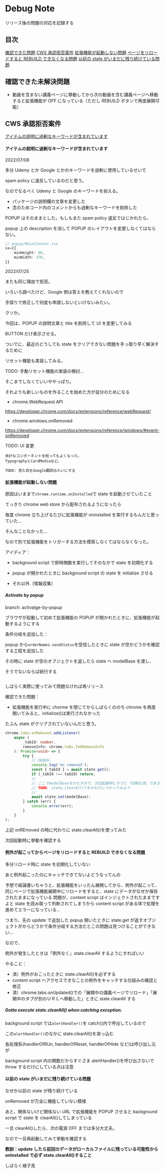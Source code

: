 # Debug Note

リリース後の問題の対応を記録する

## 目次

[確認できた問題](#確認できた問題)
[CWS 承認拒否案件](#CWS承認拒否案件)
[拡張機能が起動しない問題](#拡張機能が起動しない問題)
[ページをリロードすると REBUILD できなくなる問題](#ページをリロードするとREBUILDできなくなる問題)
[以前の state がいまだに残り続けている問題](#以前のstateがいまだに残り続けている問題)

## 確認できた未解決問題

-   動画を含まない講義ページに移動してから次の動画を含む講義ページへ移動すると拡張機能が OFF になっている（ただし REBUILD ボタンで再度展開可能）

## CWS 承認拒否案件

[アイテムの説明に過剰なキーワードが含まれています](#アイテムの説明に過剰なキーワードが含まれています)

#### アイテムの説明に過剰なキーワードが含まれています

2022/07/08

多分 Udemy とか Google とかのキーワードを過剰に使用しているせいで

spam policy に違反しているのだと思う。

なのでなるべく Udemy と Google のキーワードを抑える。

-   パッケージの説明欄の文章を変更した
-   念のためコード内のコメントからも過剰なキーワードを削除した

POPUP はそのままとした。もしもまた spam policy 違反ではじかれたら、

popup 上の description を消して POPUP のレイアウトを変更しなくてはならない。

```TypeScript
// popup/MainContent.tsx
sx={{
    minHeight: 66,
    minWidth: 370,
}}
```

2022/07/25

またも同じ理由で拒否。

いろいろ調べたけど、Google 側は答えを教えてくれないので

手探りで修正して何度も申請しないといけないみたい。

クソか。

今回は、POPUP の説明文章と title を削除して UI を変更してみる

BUTTON だけ表示させる。

ついでに、最近のどうしても state をクリアできない問題を手っ取り早く解決するために

リセット機能も実装してみる。

TODO: 手動リセット機能の実装の検討...

そこまでしなくていいややっぱり。

それよりも新しいものを作ることを始めた方が自分のためになる

- chrome.WebRequest API

https://developer.chrome.com/docs/extensions/reference/webRequest/

- chrome.windows.onRemoved

https://developer.chrome.com/docs/extensions/reference/windows/#event-onRemoved

TODO: UI 変更

    余計なコンポーネントを削ってもよくなった。
    TypographyとCardMediaなど。

    TODO: 見た目をGoogle翻訳みたいにする

#### 拡張機能が起動しない問題

原因はいままで`chrome.runtime.onInstalled`で state を起動させていたこと

てっきり chrome web store から配布されるようになったら

毎度 chrome 立ち上げるたびに拡張機能が oninstalled を実行するもんだと思っていた...

そんなことなかった...

なので別で拡張機能をトリガーする方法を模索しなくてはならなくなった。

アイディア：

-   background script で即時関数を実行してそのなかで state を初期化する

-   popup が開かれたときに background script の state を initialize させる

-   それ以外（情報収集）

##### Activate by popup

branch: activatge-by-popup

ブラウザが起動して初めて拡張機能の POPUP が開かれたときに、拡張機能が起動するようにする

条件分岐を追加した：

popup から`orderNames.sendStatus`を受信したときに state が空かどうかを確認する工程を追加した

その時に state が空のオブジェクトを返したら state へ modelBase を渡し、

そうでないならば続行する

```TypeScript

```

しばらく実際に使ってみて問題なければ再リリース

確認できた問題：

-   拡張機能を実行中に chorme を閉じてからしばらくののち chrome を再度開いてみると、initialize()は実行されなかった

たぶん state がクリアされていないんだと思う。

```TypeScript
chrome.tabs.onRemoved.addListener(
    async (
        _tabId: number,
        removeInfo: chrome.tabs.TabRemoveInfo
    ): Promise<void> => {
        try {
            // DEBUG:
            console.log('on removed');
            const { tabId } = await state.get();
            if (_tabId !== tabId) return;
            //
            // ここでmodelBaseをわたすので、次回起動時にすでに「初期化済」であるのだ..
            // TODO: state.clearAll()をかわりにつかってみよう
            //
            await state.set(modelBase);
        } catch (err) {
            console.error(err);
        }
    }
);
```

上記 onREmoved の時に代わりに state.clearAll()を使ってみた

次回起動時に挙動を確認する

#### 例外が起こってからページをリロードすると REBUILD できなくなる問題

多分リロード時に state を初期化していない

あと例外起こったのにキャッチできてないよどうなってんの

予想で結論書いちゃうと、拡張機能をいったん展開してから、例外が起こって、同じページで拡張機能展開中にリロードをすると、state にデータがなぜか保存されたままになっている
問題が、content script はインジェクトされたままですよと state を読み取って判断されてしまうから
content script がある体で処理を進めてエラーになっている...

つまり、先の update で追加した popup 開いたときに state.get が返すオブジェクトがからどうかで条件分岐する方法だとこの問題は見つけることができない...

なので、

例外が発生したときは「例外なく」state.clearAll するようにすればいい

やること：

-   済）例外がおこったときに state.clearAll()を必ずする
-   content script へアクセスできなことの例外をキャッチする仕組みの確認と修正
-   済）chrome.tabs.onUpdated()での「展開中の講義ページでリロード」「展開中のタブが別のＵＲＬへ移動した」ときに state.clearAll する

##### Gotta execute state.clearAll() when catching exception.

background script では`alertHandler()`を catch{}内で呼出しているので

この`alertHandler()`のなかに state.clearAll()を突っ込む

各処理系(handlerOfRUn, handlerOfReset, handlerOfHide など)は呼び出し元が

background script 内の関数だからすぐさま alertHandler()を呼び出さないで throw するだけにしている点は注意

#### 以前の state がいまだに残り続けている問題

なぜか以前の state が残り続けている

onRemoved が万全に機能していない模様

あと、関係ないけど関係ない URL で拡張機能を POPUP させると background script で state を clearAll()してしまっている

一旦 clearAll()したら、次の電源 OFF までは多分大丈夫。

なので一旦再起動してみて挙動を確認する

**教訓：update したら前回のデータがローカルファイルに残っている可能性から onInstalled で必ず state.clearAll()すること**

しばらく様子見
